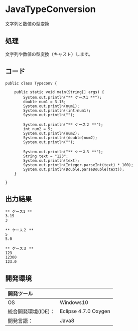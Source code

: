 # JavaTypeConversion
文字列と数値の型変換

## 処理
文字列や数値の型変換（キャスト）します。

## コード
```
public class Typeconv {

	public static void main(String[] args) {
		System.out.println("** ケース1 **");
		double num1 = 3.15;
		System.out.println(num1);
		System.out.println((int)num1);
		System.out.println("");

		System.out.println("** ケース２ **");
		int num2 = 5;
		System.out.println(num2);
		System.out.println((double)num2);
		System.out.println("");

		System.out.println("** ケース３ **");
		String text = "123";
		System.out.println(text);
		System.out.println(Integer.parseInt(text) * 100);
		System.out.println(Double.parseDouble(text));
	}

}
```

## 出力結果
```
** ケース1 **  
3.15  
3  
  
** ケース２ **  
5  
5.0  
  
** ケース３ **  
123  
12300  
123.0  
```
  
## 開発環境
| 開発ツール |  |
|:-|:-|
| OS | Windows10 |
| 統合開発環境(IDE)： | Eclipse 4.7.0 Oxygen |
| 開発言語： | Java8 |
